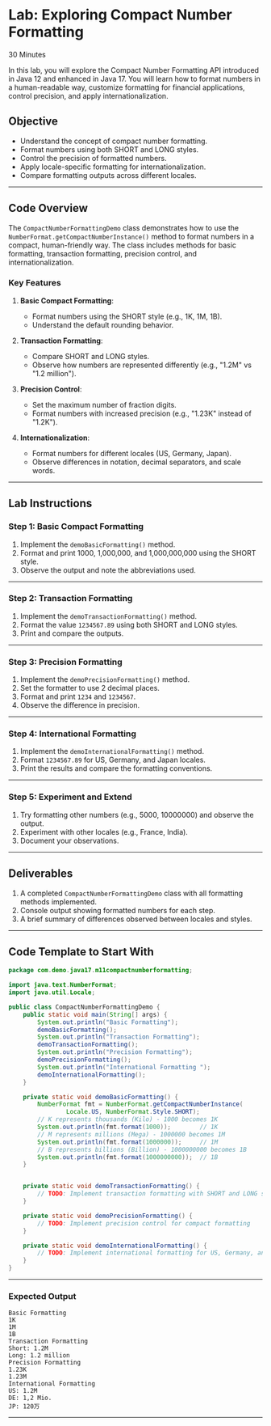# Lab: Exploring Compact Number Formatting 
30 Minutes

In this lab, you will explore the Compact Number Formatting API introduced in Java 12 and enhanced in Java 17. You will learn how to format numbers in a human-readable way, customize formatting for financial applications, control precision, and apply internationalization.

## Objective

- Understand the concept of compact number formatting.
- Format numbers using both SHORT and LONG styles.
- Control the precision of formatted numbers.
- Apply locale-specific formatting for internationalization.
- Compare formatting outputs across different locales.

---

## Code Overview

The `CompactNumberFormattingDemo` class demonstrates how to use the `NumberFormat.getCompactNumberInstance()` method to format numbers in a compact, human-friendly way. The class includes methods for basic formatting, transaction formatting, precision control, and internationalization.

### Key Features

1. **Basic Compact Formatting**:
    - Format numbers using the SHORT style (e.g., 1K, 1M, 1B).
    - Understand the default rounding behavior.

2. **Transaction Formatting**:
    - Compare SHORT and LONG styles.
    - Observe how numbers are represented differently (e.g., "1.2M" vs "1.2 million").

3. **Precision Control**:
    - Set the maximum number of fraction digits.
    - Format numbers with increased precision (e.g., "1.23K" instead of "1.2K").

4. **Internationalization**:
    - Format numbers for different locales (US, Germany, Japan).
    - Observe differences in notation, decimal separators, and scale words.

---

## Lab Instructions

### Step 1: Basic Compact Formatting

1. Implement the `demoBasicFormatting()` method.
2. Format and print 1000, 1,000,000, and 1,000,000,000 using the SHORT style.
3. Observe the output and note the abbreviations used.

---

### Step 2: Transaction Formatting

1. Implement the `demoTransactionFormatting()` method.
2. Format the value `1234567.89` using both SHORT and LONG styles.
3. Print and compare the outputs.

---

### Step 3: Precision Formatting

1. Implement the `demoPrecisionFormatting()` method.
2. Set the formatter to use 2 decimal places.
3. Format and print `1234` and `1234567`.
4. Observe the difference in precision.

---

### Step 4: International Formatting

1. Implement the `demoInternationalFormatting()` method.
2. Format `1234567.89` for US, Germany, and Japan locales.
3. Print the results and compare the formatting conventions.

---

### Step 5: Experiment and Extend

1. Try formatting other numbers (e.g., 5000, 10000000) and observe the output.
2. Experiment with other locales (e.g., France, India).
3. Document your observations.

---

## Deliverables

1. A completed `CompactNumberFormattingDemo` class with all formatting methods implemented.
2. Console output showing formatted numbers for each step.
3. A brief summary of differences observed between locales and styles.

---

## Code Template to Start With

```java
package com.demo.java17.m11compactnumberformatting;

import java.text.NumberFormat;
import java.util.Locale;

public class CompactNumberFormattingDemo {
    public static void main(String[] args) {
        System.out.println("Basic Formatting");
        demoBasicFormatting();
        System.out.println("Transaction Formatting");
        demoTransactionFormatting();
        System.out.println("Precision Formatting");
        demoPrecisionFormatting();
        System.out.println("International Formatting ");
        demoInternationalFormatting();
    }

    private static void demoBasicFormatting() {
        NumberFormat fmt = NumberFormat.getCompactNumberInstance(
                Locale.US, NumberFormat.Style.SHORT);
        // K represents thousands (Kilo) - 1000 becomes 1K
        System.out.println(fmt.format(1000));        // 1K
        // M represents millions (Mega) - 1000000 becomes 1M
        System.out.println(fmt.format(1000000));     // 1M
        // B represents billions (Billion) - 1000000000 becomes 1B
        System.out.println(fmt.format(1000000000));  // 1B
    }


    private static void demoTransactionFormatting() {
        // TODO: Implement transaction formatting with SHORT and LONG styles
    }

    private static void demoPrecisionFormatting() {
        // TODO: Implement precision control for compact formatting
    }

    private static void demoInternationalFormatting() {
        // TODO: Implement international formatting for US, Germany, and Japan
    }
}
```

---

### Expected Output

```
Basic Formatting
1K
1M
1B
Transaction Formatting
Short: 1.2M
Long: 1.2 million
Precision Formatting
1.23K
1.23M
International Formatting 
US: 1.2M
DE: 1,2 Mio.
JP: 120万
```

---
